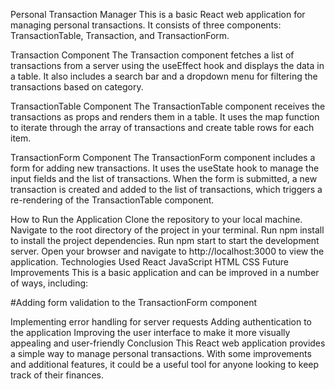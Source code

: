 Personal Transaction Manager
This is a basic React web application for managing personal transactions. It consists of three components: TransactionTable, Transaction, and TransactionForm.

Transaction Component
The Transaction component fetches a list of transactions from a server using the useEffect hook and displays the data in a table. It also includes a search bar and a dropdown menu for filtering the transactions based on category.

TransactionTable Component
The TransactionTable component receives the transactions as props and renders them in a table. It uses the map function to iterate through the array of transactions and create table rows for each item.

TransactionForm Component
The TransactionForm component includes a form for adding new transactions. It uses the useState hook to manage the input fields and the list of transactions. When the form is submitted, a new transaction is created and added to the list of transactions, which triggers a re-rendering of the TransactionTable component.

How to Run the Application
Clone the repository to your local machine.
Navigate to the root directory of the project in your terminal.
Run npm install to install the project dependencies.
Run npm start to start the development server.
Open your browser and navigate to http://localhost:3000 to view the application.
Technologies Used
React
JavaScript
HTML
CSS
Future Improvements
This is a basic application and can be improved in a number of ways, including:

#Adding form validation to the TransactionForm component


Implementing error handling for server requests
Adding authentication to the application
Improving the user interface to make it more visually appealing and user-friendly
Conclusion
This React web application provides a simple way to manage personal transactions. With some improvements and additional features, it could be a useful tool for anyone looking to keep track of their finances.






